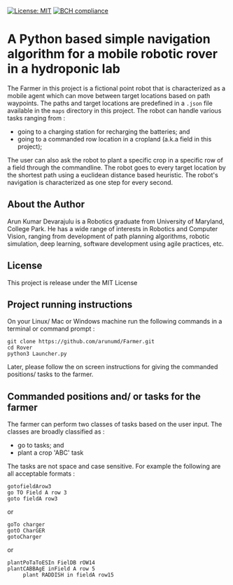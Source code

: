 [![License: MIT](https://img.shields.io/badge/License-MIT-yellow.svg)](https://opensource.org/licenses/MIT)
[![BCH compliance](https://bettercodehub.com/edge/badge/arunumd/Rover?branch=master)](https://bettercodehub.com/)

# A Python based simple navigation algorithm for a mobile robotic rover in a hydroponic lab

The Farmer in this project is a fictional point robot that is characterized as a mobile agent which can move between target
locations based on path waypoints. The paths and target locations are predefined in a `.json` file available in the `maps`
directory in this project. The robot can handle various tasks ranging from :
- going to a charging station for recharging the batteries; and
- going to a commanded row location in a cropland (a.k.a field in this project);

The user can also ask the robot to plant a specific crop in a specific row of a field through the commandline. The robot goes
to every target location by the shortest path using a euclidean distance based heuristic. The robot's navigation is characterized
as one step for every second.

## About the Author

Arun Kumar Devarajulu is a Robotics graduate from University of Maryland, College Park. He has a wide range of interests in
Robotics and Computer Vision, ranging from development of path planning algorithms, robotic simulation, deep learning,
software development using agile practices, etc.

## License

This project is release under the MIT License

## Project running instructions

On your Linux/ Mac or Windows machine run the following commands in a terminal or command prompt :
```
git clone https://github.com/arunumd/Farmer.git
cd Rover
python3 Launcher.py
```

Later, please follow the on screen instructions for giving the commanded positions/ tasks to the farmer.

## Commanded positions and/ or tasks for the farmer

The farmer can perform two classes of tasks based on the user input. The classes are broadly classified as :
- go to tasks; and
- plant a crop 'ABC' task

The tasks are not space and case sensitive. For example the following are all acceptable formats :
```
gotofieldArow3
go TO Field A row 3
goto fieldA row3
```

or

```
goTo charger
gotO CharGER
gotoCharger
```

or

```
plantPoTaToESIn FielDB rOW14
plantCABBAgE inField A row 5
     plant RADDISH in fieldA row15
```
